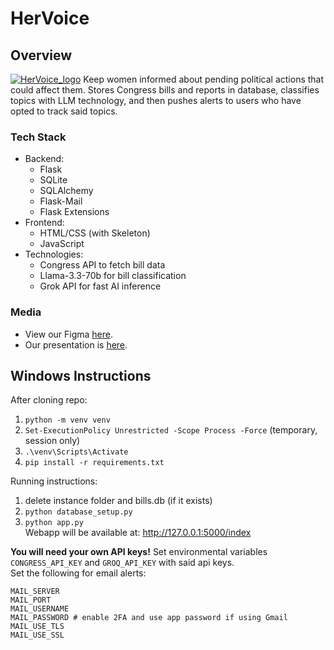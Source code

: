 # HerVoice
## Overview
[![HerVoice_logo](https://github.com/arnav-42/HerVoice/blob/main/image.jpg?raw=true)](https://github.com/arnav-42/HerVoice/blob/main/static/Screenshot_2025-01-26_154744.png?raw=true)
Keep women informed about pending political actions that could affect them. Stores Congress bills and reports in database, classifies topics with LLM technology, and then pushes alerts to users who have opted to track said topics.
### Tech Stack
- Backend:
  - Flask
  - SQLite
  - SQLAlchemy
  - Flask-Mail
  - Flask Extensions  
- Frontend:
  - HTML/CSS (with Skeleton)  
  - JavaScript  
- Technologies:
  - Congress API to fetch bill data
  - Llama-3.3-70b for bill classification
  - Grok API for fast AI inference  
### Media
- View our Figma [here](https://www.figma.com/design/f2T2xYPbOuf5uBQeAcvpPN/Untitled?node-id=0-1&t=rvvZaNZIvsKVM3L3-1).  
- Our presentation is [here](https://www.canva.com/design/DAGdQQKBXrU/J5fvwameXF6RvzpHV0lJkA/edit).
## Windows Instructions
After cloning repo:  
1) `python -m venv venv`  
2) `Set-ExecutionPolicy Unrestricted -Scope Process -Force` (temporary, session only)  
3) `.\venv\Scripts\Activate`   
4) `pip install -r requirements.txt`  
  
Running instructions:  
1) delete instance folder and bills.db (if it exists)  
2) `python database_setup.py`  
3) `python app.py`  
Webapp will be available at: http://127.0.0.1:5000/index

**You will need your own API keys!** Set environmental variables `CONGRESS_API_KEY` and `GROQ_API_KEY` with said api keys.  
Set the following for email alerts:
```
MAIL_SERVER  
MAIL_PORT  
MAIL_USERNAME
MAIL_PASSWORD # enable 2FA and use app password if using Gmail  
MAIL_USE_TLS  
MAIL_USE_SSL
```
